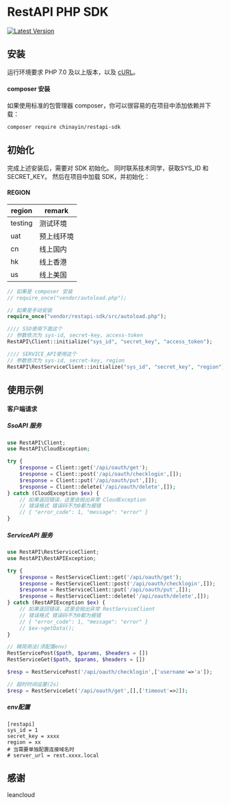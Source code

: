 RestAPI PHP SDK
====

[![Latest Version](https://img.shields.io/packagist/v/chinayin/restapi-sdk.svg)
](https://packagist.org/packages/chinayin/restapi-sdk)

安装
----

运行环境要求 PHP 7.0 及以上版本，以及
[cURL](http://php.net/manual/zh/book.curl.php)。

#### composer 安装

如果使用标准的包管理器 composer，你可以很容易的在项目中添加依赖并下载：

```bash
composer require chinayin/restapi-sdk
```

初始化
----

完成上述安装后，需要对 SDK 初始化。
同时联系技术同学，获取SYS_ID 和 SECRET_KEY。
然后在项目中加载 SDK，并初始化：

#### REGION
|region|remark|
|---|---|
|testing|测试环境|
|uat|预上线环境|
|cn|线上国内|
|hk|线上香港|
|us|线上美国|

```php
// 如果是 composer 安装
// require_once("vendor/autoload.php");

// 如果是手动安装
require_once("vendor/restapi-sdk/src/autoload.php");

//// SSO使用下面这个
// 参数依次为 sys-id, secret-key, access-token
RestAPI\Client::initialize("sys_id", "secret_key", "access_token");

//// SERVICE_API使用这个
// 参数依次为 sys-id, secret-key, region
RestAPI\RestServiceClient::initialize("sys_id", "secret_key", "region");
```

使用示例
----

#### 客户端请求 

##### SsoAPI 服务
```php
use RestAPI\Client;
use RestAPI\CloudException;

try {
    $response = Client::get('/api/oauth/get');
    $response = Client::post('/api/oauth/checklogin',[]);
    $response = Client::put('/api/oauth/put',[]);
    $response = Client::delete('/api/oauth/delete',[]);
} catch (CloudException $ex) {
    // 如果返回错误，这里会抛出异常 CloudException
    // 错误格式 错误码不为0都为报错
    // { "error_code": 1, "message": "error" }
}
```

##### ServiceAPI 服务
```php
use RestAPI\RestServiceClient;
use RestAPI\RestAPIException;

try {
    $response = RestServiceClient::get('/api/oauth/get');
    $response = RestServiceClient::post('/api/oauth/checklogin',[]);
    $response = RestServiceClient::put('/api/oauth/put',[]);
    $response = RestServiceClient::delete('/api/oauth/delete',[]);
} catch (RestAPIException $ex) {
    // 如果返回错误，这里会抛出异常 RestServiceClient
    // 错误格式 错误码不为0都为报错
    // { "error_code": 1, "message": "error" }
    // $ex->getData();
}
```
```php
// 精简用法(须配置env)
RestServicePost($path, $params, $headers = [])
RestServiceGet($path, $params, $headers = [])

$resp = RestServicePost('/api/oauth/checklogin',['username'=>'a']);

// 超时时间设置(2s)
$resp = RestServiceGet('/api/oauth/get',[],['timeout'=>2]);

```

##### env配置
```
[restapi]
sys_id = 1
secret_key = xxxx
region = xx
# 当需要单独配置连接域名时
# server_url = rest.xxxx.local
```

感谢
----
leancloud
